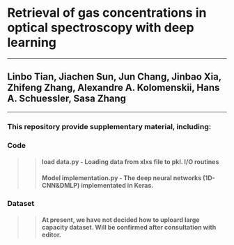 # Retrieval of gas concentrations in optical spectroscopy with deep learning
---
## Linbo Tian, Jiachen Sun, Jun Chang, Jinbao Xia, Zhifeng Zhang, Alexandre A. Kolomenskii, Hans A. Schuessler, Sasa Zhang
---
### This repository provide supplementary material, including:

### Code
>>#### load data.py - Loading data from xlxs file to pkl. I/O routines
>>#### Model implementation.py - The deep neural networks (1D-CNN&DMLP) implementated in Keras.
### Dataset
>>#### At present, we have not decided how to uploard large capacity dataset. Will be confirmed after consultation with editor.